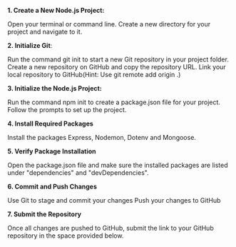 **1. Create a New Node.js Project:**

Open your terminal or command line.
Create a new directory for your project and navigate to it.

**2. Initialize Git**:

Run the command git init to start a new Git repository in your project folder.
Create a new repository on GitHub and copy the repository URL.
Link your local repository to GitHub(Hint: Use git remote add origin <your-repository-url>.)

**3. Initialize the Node.js Project:**

Run the command npm init to create a package.json file for your project. Follow the prompts to set up the project.

**4. Install Required Packages**

Install the packages Express, Nodemon, Dotenv and Mongoose.

**5. Verify Package Installation**

Open the package.json file and make sure the installed packages are listed under "dependencies" and "devDependencies".

**6. Commit and Push Changes**

Use Git to stage and commit your changes
Push your changes to GitHub

**7. Submit the Repository**

Once all changes are pushed to GitHub, submit the link to your GitHub repository in the space provided below.

